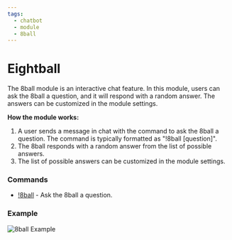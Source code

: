```yaml
---
tags:
  - chatbot
  - module
  - 8ball
---
```


# Eightball

The 8ball module is an interactive chat feature. In this module, users can ask the 8ball a question, and it will respond with a random answer. The answers can be customized in the module settings.

**How the module works:**

1. A user sends a message in chat with the command to ask the 8ball a question. The command is typically formatted as "!8ball [question]".
2. The 8ball responds with a random answer from the list of possible answers.
3. The list of possible answers can be customized in the module settings.

### Commands

- [!8ball](/chatbot/commands/default/8ball) - Ask the 8ball a question.

### Example

![8ball Example](img/8ball.png)
